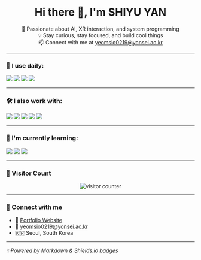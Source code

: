 <h1 align="center">Hi there 👋, I'm SHIYU YAN</h1>
<p align="center">
🌱 Passionate about AI, XR interaction, and system programming<br>
💡 Stay curious, stay focused, and build cool things<br>
📫 Connect with me at <a href="mailto:yeomsio0219@yonsei.ac.kr">yeomsio0219@yonsei.ac.kr</a>
</p>

---

### 🚀 I use daily:
<p>
  <img src="https://img.shields.io/badge/Unity-000000?style=flat&logo=unity&logoColor=white"/>
  <img src="https://img.shields.io/badge/LaTeX-47A141?style=flat&logo=latex&logoColor=white"/>
  <img src="https://img.shields.io/badge/Linux-FCC624?style=flat&logo=linux&logoColor=black"/>
  <img src="https://img.shields.io/badge/C++-00599C?style=flat&logo=cplusplus&logoColor=white"/>
</p>

---

### 🛠️ I also work with:
<p>
  <img src="https://img.shields.io/badge/TinyLLaMA-FF9900?style=flat"/>
  <img src="https://img.shields.io/badge/OpenCV-5C3EE8?style=flat&logo=opencv&logoColor=white"/>
  <img src="https://img.shields.io/badge/PyTorch-EE4C2C?style=flat&logo=pytorch&logoColor=white"/>
  <img src="https://img.shields.io/badge/FastAPI-009688?style=flat&logo=fastapi&logoColor=white"/>
  <img src="https://img.shields.io/badge/GitHub Pages-222222?style=flat&logo=github&logoColor=white"/>
</p>

---

### 📘 I'm currently learning:
<p>
  <img src="https://img.shields.io/badge/LLM Prompting-8A2BE2?style=flat"/>
  <img src="https://img.shields.io/badge/Kernel Hacking-FF4500?style=flat"/>
  <img src="https://img.shields.io/badge/Diffusion Models-4B8BBE?style=flat"/>
</p>

---

### 🎯 Visitor Count

<p align="center">
  <img src="https://count.getloli.com/get/@shiyuyan?theme=moebooru" alt="visitor counter"/>
</p>

---

### 🤝 Connect with me

- 💼 [Portfolio Website](https://siahsiahy.github.io/)
- 📧 yeomsio0219@yonsei.ac.kr
- 🇰🇷 Seoul, South Korea

---

*✨Powered by Markdown & Shields.io badges*
